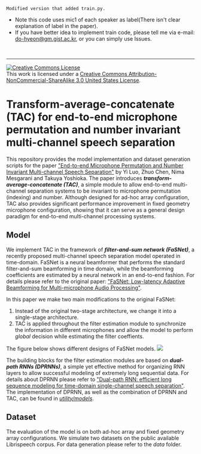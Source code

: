 ``Modified version that added train.py.``
- Note this code uses mic1 of each speaker as label(There isn't clear explanation of label in the paper).
- If you have better idea to implement train code, please tell me via e-mail: do-hyeon@gm.gist.ac.kr, or you can simply use Issues.
<br>
<hr>

<a rel="license" href="http://creativecommons.org/licenses/by-nc-sa/3.0/us/"><img alt="Creative Commons License" style="border-width:0" src="https://i.creativecommons.org/l/by-nc-sa/3.0/us/88x31.png" /></a><br />This work is licensed under a <a rel="license" href="http://creativecommons.org/licenses/by-nc-sa/3.0/us/">Creative Commons Attribution-NonCommercial-ShareAlike 3.0 United States License</a>.

# Transform-average-concatenate (TAC) for end-to-end microphone permutation and number invariant multi-channel speech separation

This repository provides the model implementation and dataset generation scripts for the paper ["End-to-end Microphone Permutation and Number Invariant Multi-channel Speech Separation"](https://arxiv.org/abs/1910.14104) by Yi Luo, Zhuo Chen, Nima Mesgarani and Takuya Yoshioka. The paper introduces ***transform-average-concatenate (TAC)***, a simple module to allow end-to-end multi-channel separation systems to be invariant to microphone permutation (indexing) and number. Although designed for ad-hoc array configuration, TAC also provides significant performance improvement in fixed geometry microphone configuration, showing that it can serve as a general design paradigm for end-to-end multi-channel processing systems.

## Model

We implement TAC in the framework of ***filter-and-sum network (FaSNet)***, a recently proposed multi-channel speech separation model operated in time-domain. FaSNet is a neural beamformer that performs the standard filter-and-sum beamforming in time domain, while the beamforming coefficients are estimated by a neural network in an end-to-end fashion. For details please refer to the original paper: ["FaSNet: Low-latency Adaptive Beamforming for Multi-microphone Audio Processing"](https://arxiv.org/abs/1909.13387).

In this paper we make two main modifications to the original FaSNet:
1) Instead of the original two-stage architecture, we change it into a single-stage architecture.
2) TAC is applied throughout the filter estimation module to synchronize the information in different microphones and allow the model to perform *global* decision while estimating the filter coeffients.

The figure below shows different designs of FaSNet models.
![](https://github.com/yluo42/TAC/blob/master/flowchart.png)

The building blocks for the filter estimation modules are based on ***dual-path RNNs (DPRNNs)***, a simple yet effective method for organizing RNN layers to allow successful modeling of extremely long sequential data. For details about DPRNN please refer to ["Dual-path RNN: efficient long sequence modeling for time-domain single-channel speech separation"](https://arxiv.org/abs/1910.06379). The implementation of DPRNN, as well as the combination of DPRNN and TAC, can be found in [*utility/models*](https://github.com/yluo42/TAC/blob/master/utility/models.py).

## Dataset

The evaluation of the model is on both ad-hoc array and fixed geometry array configurations. We simulate two datasets on the public available Librispeech corpus. For data generation please refer to the *data* folder.
